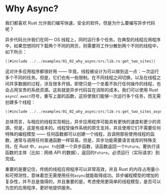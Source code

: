 # Why Async?

我们都喜欢 Rust 允许我们编写快速，安全的软件。但是为什么要编写异步代码呢？

异步代码允许我们在同一 OS 线程上，同时运行多个任务。在典型的线程应用程序中，如果您想同时下载两个不同的网页，则需要将工作分散到两个不同的线程中，如下所示：

```rust
{{#include ../../examples/01_02_why_async/src/lib.rs:get_two_sites}}
```

这对许多应用程序都很好用 —— 毕竟，线程被设计为可以做到这一点：一次运行多个不同的任务。但是，它们也有一些限制。在不同线程之间切换，以及在线程之间共享数据的过程，涉及很多开销。即使只是一个坐着不执行任何操作的线程，也会占用宝贵的系统资源。这些就是异步代码旨在消除的成本。我们可以使用 Rust `async`/`.await`符号，重写上面的函数，这将使我们能够一次运行多个任务，而无需创建多个线程：

```rust
{{#include ../../examples/01_02_why_async/src/lib.rs:get_two_sites_async}}
```

总体而言，与相应的线程实现相比，异步应用程序可能具有更快的速度和更少的资源。但是，这是有成本的。线程受操作系统的原生支持，并且使用它们不需要任何特殊的编程模型 —— 任何函数都可以创建一个线程，且调用那些使用线程的函数，通常与调用任何普通函数一样容易。但是，异步功能需要语言或库的特殊支持。在 Rust 中，`async fn`创建一个异步函数，该函数返回一个`Future`。要执行该函数的主体（比如：网络 API 的数据），返回的`Future`，必须运行（实际请求）到完成。

重要的是要记住，传统的线程应用程序可以非常高效，并且 Rust 的内存占用量小和可预测性，意味着您无需使用任何`async`就能取得成功。异步编程模型的增加的复杂性，并不总是值得的，并且重要的是，考虑使用更简单的线程模型，是否可以为您的应用程序，更好地提供服务。
